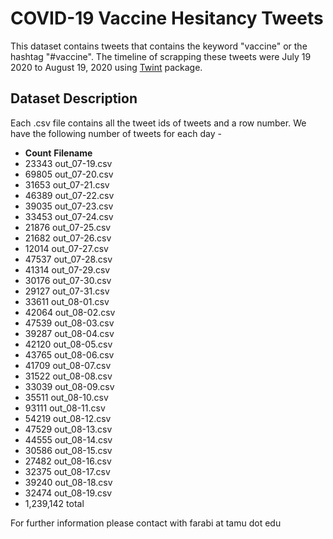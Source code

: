 # COVID-19 Vaccine Hesitancy Tweets

This dataset contains tweets that contains the keyword "vaccine" or the hashtag "#vaccine". The timeline of scrapping these tweets were July 19 2020 to August 19, 2020 using [Twint](https://pypi.org/project/twint/) package. 

## Dataset Description
Each .csv file contains all the tweet ids of tweets and a row number.
We have the following number of tweets for each day - 
- **Count** **Filename**
- 23343 out_07-19.csv
- 69805 out_07-20.csv
- 31653 out_07-21.csv
- 46389 out_07-22.csv
- 39035 out_07-23.csv
- 33453 out_07-24.csv
- 21876 out_07-25.csv
- 21682 out_07-26.csv
- 12014 out_07-27.csv
- 47537 out_07-28.csv
- 41314 out_07-29.csv
- 30176 out_07-30.csv
- 29127 out_07-31.csv
- 33611 out_08-01.csv
- 42064 out_08-02.csv
- 47539 out_08-03.csv
- 39287 out_08-04.csv
- 42120 out_08-05.csv
- 43765 out_08-06.csv
- 41709 out_08-07.csv
- 31522 out_08-08.csv
- 33039 out_08-09.csv
- 35511 out_08-10.csv
- 93111 out_08-11.csv
- 54219 out_08-12.csv
- 47529 out_08-13.csv
- 44555 out_08-14.csv
- 30586 out_08-15.csv
- 27482 out_08-16.csv
- 32375 out_08-17.csv
- 39240 out_08-18.csv
- 32474 out_08-19.csv
- 1,239,142 total


For further information please contact with farabi at tamu dot edu 
